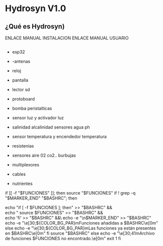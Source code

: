 # Hydrosyn V1.0

## ¿Qué es Hydrosyn)

ENLACE MANUAL INSTALACION
ENLACE MANUAL USUARIO



##
- esp32
- -antenas
- reloj
- pantalla
- lector sd

- protoboard

- bomba peristalticas
- sensor luz y activador luz
- salinidad alcalinidad sensores agua ph
- sensor temperatura y encendedor temperatura
- resistenias
- sensores aire 02 co2.. burbujas
- multiplexores
- cables

- nutrientes


if [[ -f "$FUNCIONES" ]]; then
  source "$FUNCIONES"
   if ! grep -q "$MARKER_END" "$BASHRC"; then
  
echo "if [ -f $FUNCIONES ]; then" >> "$BASHRC" && \
echo "    source $FUNCIONES" >> "$BASHRC" && \
echo 'fi' >> "$BASHRC" &&\
echo -e "\n$MARKER_END" >> "$BASHRC"
echo -e "\e[30;${COLOR_BG_PAR}mFunciones  añadidas a $BASHRC\e[0m"
else
echo -e "\e[30;${COLOR_BG_PAR}mLas funciones ya están presentes en $BASHRC\e[0m"
fi
source "$BASHRC"
else
 echo -e "\e[30;41mArchivo de funciones $FUNCIONES no encontrado.\e[0m"
  exit 1
fi



